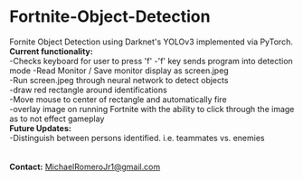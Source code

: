 # Fortnite-Object-Detection
Fornite Object Detection using Darknet's YOLOv3 implemented via PyTorch.<br>
<b>Current functionality:</b><br>
-Checks keyboard for user to press 'f'
-'f' key sends program into detection mode
-Read Monitor / Save monitor display as screen.jpeg<br>
-Run screen.jpeg through neural network to detect objects<br> 
-draw red rectangle around identifications <br>
-Move mouse to center of rectangle and automatically fire<br>
-overlay image on running Fortnite with the ability to click through the image as to not effect gameplay<br>
<b>Future Updates:</b><br>
-Distinguish between persons identified. i.e. teammates vs. enemies<br>
<br><br>
<b>Contact:</b> MichaelRomeroJr1@gmail.com
